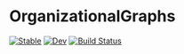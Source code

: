 # OrganizationalGraphs

[![Stable](https://img.shields.io/badge/docs-stable-blue.svg)](https://tp2750.github.io/OrganizationalGraphs.jl/stable/)
[![Dev](https://img.shields.io/badge/docs-dev-blue.svg)](https://tp2750.github.io/OrganizationalGraphs.jl/dev/)
[![Build Status](https://github.com/tp2750/OrganizationalGraphs.jl/actions/workflows/CI.yml/badge.svg?branch=main)](https://github.com/tp2750/OrganizationalGraphs.jl/actions/workflows/CI.yml?query=branch%3Amain)

